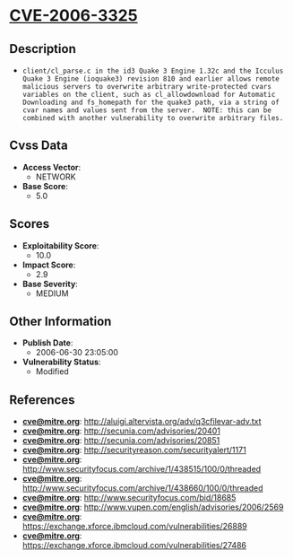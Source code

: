 
# [CVE-2006-3325](http://aluigi.altervista.org/adv/q3cfilevar-adv.txt)

## Description

- `client/cl_parse.c in the id3 Quake 3 Engine 1.32c and the Icculus Quake 3 Engine (ioquake3) revision 810 and earlier allows remote malicious servers to overwrite arbitrary write-protected cvars variables on the client, such as cl_allowdownload for Automatic Downloading and fs_homepath for the quake3 path, via a string of cvar names and values sent from the server.  NOTE: this can be combined with another vulnerability to overwrite arbitrary files.`

## Cvss Data

- **Access Vector**:
  - NETWORK
- **Base Score**:
  - 5.0

## Scores

- **Exploitability Score**:
  - 10.0
- **Impact Score**:
  - 2.9
- **Base Severity**:
  - MEDIUM

## Other Information

- **Publish Date**:
  - 2006-06-30 23:05:00
- **Vulnerability Status**:
  - Modified

## References

- **cve@mitre.org**: http://aluigi.altervista.org/adv/q3cfilevar-adv.txt
- **cve@mitre.org**: http://secunia.com/advisories/20401
- **cve@mitre.org**: http://secunia.com/advisories/20851
- **cve@mitre.org**: http://securityreason.com/securityalert/1171
- **cve@mitre.org**: http://www.securityfocus.com/archive/1/438515/100/0/threaded
- **cve@mitre.org**: http://www.securityfocus.com/archive/1/438660/100/0/threaded
- **cve@mitre.org**: http://www.securityfocus.com/bid/18685
- **cve@mitre.org**: http://www.vupen.com/english/advisories/2006/2569
- **cve@mitre.org**: https://exchange.xforce.ibmcloud.com/vulnerabilities/26889
- **cve@mitre.org**: https://exchange.xforce.ibmcloud.com/vulnerabilities/27486

